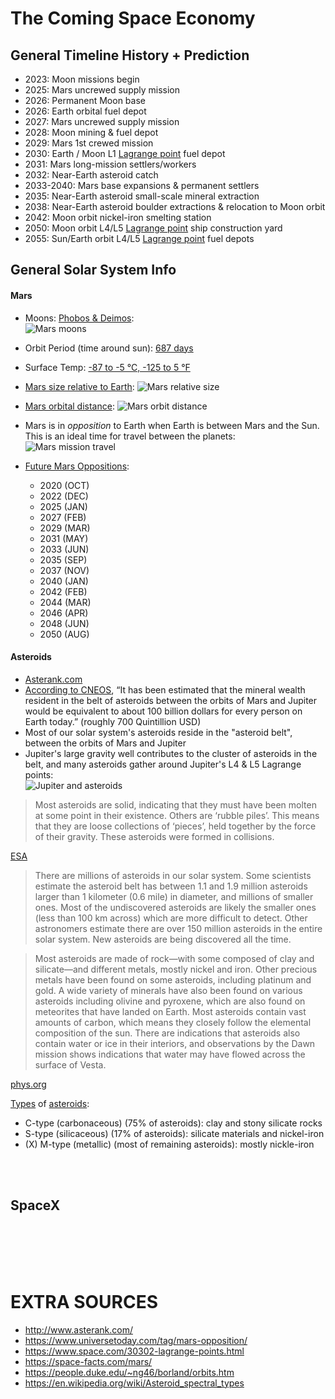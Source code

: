 # The Coming Space Economy

## General Timeline History + Prediction
- 2023: Moon missions begin
- 2025: Mars uncrewed supply mission
- 2026: Permanent Moon base
- 2026: Earth orbital fuel depot
- 2027: Mars uncrewed supply mission
- 2028: Moon mining & fuel depot
- 2029: Mars 1st crewed mission
- 2030: Earth / Moon L1 [Lagrange point](https://www.space.com/30302-lagrange-points.html) fuel depot
- 2031: Mars long-mission settlers/workers
- 2032: Near-Earth asteroid catch
- 2033-2040: Mars base expansions & permanent settlers
- 2035: Near-Earth asteroid small-scale mineral extraction
- 2038: Near-Earth asteroid boulder extractions & relocation to Moon orbit
- 2042: Moon orbit nickel-iron smelting station
- 2050: Moon orbit L4/L5 [Lagrange point](https://www.space.com/30302-lagrange-points.html) ship construction yard
- 2055: Sun/Earth orbit L4/L5 [Lagrange point](https://www.space.com/30302-lagrange-points.html) fuel depots

## General Solar System Info

#### Mars
- Moons: [Phobos & Deimos](https://en.wikipedia.org/wiki/Moons_of_Mars):
<br/>![Mars moons](https://media.giphy.com/media/kaxFK4xjGNWBG/giphy.gif)
- Orbit Period (time around sun): [687 days](https://space-facts.com/mars/)
- Surface Temp: [-87 to -5 °C, -125 to 5 °F](https://space-facts.com/mars/)
- [Mars size relative to Earth](https://space-facts.com/mars/):
![Mars relative size](https://space-facts.com/wp-content/uploads/mars-size.png)
- [Mars orbital distance](https://space-facts.com/mars/):
![Mars orbit distance](https://space-facts.com/wp-content/uploads/mars-orbit.png)
- Mars is in *opposition* to Earth when Earth is between Mars and the Sun.  This is an ideal time for travel between the planets:
<br/>![Mars mission travel](https://upload.wikimedia.org/wikipedia/commons/4/4d/Animation_of_InSight_trajectory.gif)

- [Future Mars Oppositions](https://www.universetoday.com/tag/mars-opposition/):
  - 2020 (OCT)
  - 2022 (DEC)
  - 2025 (JAN)
  - 2027 (FEB)
  - 2029 (MAR)
  - 2031 (MAY)
  - 2033 (JUN)
  - 2035 (SEP)
  - 2037 (NOV)
  - 2040 (JAN)
  - 2042 (FEB)
  - 2044 (MAR)
  - 2046 (APR)
  - 2048 (JUN)
  - 2050 (AUG)

#### Asteroids
- [Asterank.com](http://www.asterank.com/)
- [According to CNEOS](https://www.space.com/51-asteroids-formation-discovery-and-exploration.html), “It has been estimated that the mineral wealth resident in the belt of asteroids between the orbits of Mars and Jupiter would be equivalent to about 100 billion dollars for every person on Earth today.” (roughly 700 Quintillion USD)
- Most of our solar system's asteroids reside in the "asteroid belt", between the orbits of Mars and Jupiter
- Jupiter's large gravity well contributes to the cluster of asteroids in the belt, and many asteroids gather around Jupiter's L4 & L5 Lagrange points:
<br/>![Jupiter and asteroids](https://people.duke.edu/~ng46/borland/hilda%20family.gif)

>Most asteroids are solid, indicating that they must have been molten at some point in their existence. Others are ‘rubble piles’. This means that they are loose collections of ‘pieces’, held together by the force of their gravity. These asteroids were formed in collisions.

[ESA](http://www.esa.int/Our_Activities/Space_Science/Asteroids_Structure_and_composition_of_asteroids)

>There are millions of asteroids in our solar system. Some scientists estimate the asteroid belt has between 1.1 and 1.9 million asteroids larger than 1 kilometer (0.6 mile) in diameter, and millions of smaller ones. Most of the undiscovered asteroids are likely the smaller ones (less than 100 km across) which are more difficult to detect. Other astronomers estimate there are over 150 million asteroids in the entire solar system. New asteroids are being discovered all the time.

>Most asteroids are made of rock—with some composed of clay and silicate—and different metals, mostly nickel and iron. Other precious metals have been found on some asteroids, including platinum and gold. A wide variety of minerals have also been found on various asteroids including olivine and pyroxene, which are also found on meteorites that have landed on Earth.  Most asteroids contain vast amounts of carbon, which means they closely follow the elemental composition of the sun. There are indications that asteroids also contain water or ice in their interiors, and observations by the Dawn mission shows indications that water may have flowed across the surface of Vesta.

[phys.org](https://phys.org/news/2015-09-asteroids.html)

[Types](https://nssdc.gsfc.nasa.gov/planetary/text/asteroids.txt) of [asteroids](https://www.space.com/51-asteroids-formation-discovery-and-exploration.html):
- C-type (carbonaceous) (75% of asteroids): clay and stony silicate rocks
- S-type (silicaceous) (17% of asteroids): silicate materials and nickel-iron
- (X) M-type (metallic) (most of remaining asteroids): mostly nickle-iron


<br/>
<br/>

## SpaceX



<br/>
<br/>
<br/>
<br/>

# EXTRA SOURCES

- http://www.asterank.com/
- https://www.universetoday.com/tag/mars-opposition/
- https://www.space.com/30302-lagrange-points.html
- https://space-facts.com/mars/
- https://people.duke.edu/~ng46/borland/orbits.htm
- https://en.wikipedia.org/wiki/Asteroid_spectral_types
